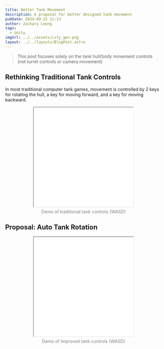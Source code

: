 ```yaml
---
title: Better Tank Movement
description: A proposal for better designed tank movement
pubDate: 2024-09-22 11:13
author: Zachary Leong
tags:
  - Unity
imgUrl: ../../assets/city_gen.png
layout: ../../layouts/BlogPost.astro
---
```

>This post focuses solely on the tank hull/body movement controls (not turret controls or camera movement)
## Rethinking Traditional Tank Controls
In most traditional computer tank games, movement is controlled by 2 keys for rotating the hull, a key for moving forward, and a key for moving backward.

<div style="display: flex; justify-content: center;">
  <iframe src="/html/tanks/demo_1.html" 
          width="320"
          height="320" 
          style="overflow: hidden;" 
          allow="fullscreen">
  </iframe>
</div>
<p style="margin-top: 5px; text-align: center; color: grey">Demo of traditional tank controls (WASD)</p>

## Proposal: Auto Tank Rotation

<div style="display: flex; justify-content: center;">
  <iframe src="/html/tanks/demo_2.html" 
          width="320"
          height="320" 
          style="overflow: hidden;" 
          allow="fullscreen">
  </iframe>
</div>
<p style="margin-top: 5px; text-align: center; color: grey">Demo of improved tank controls (WASD)</p>
